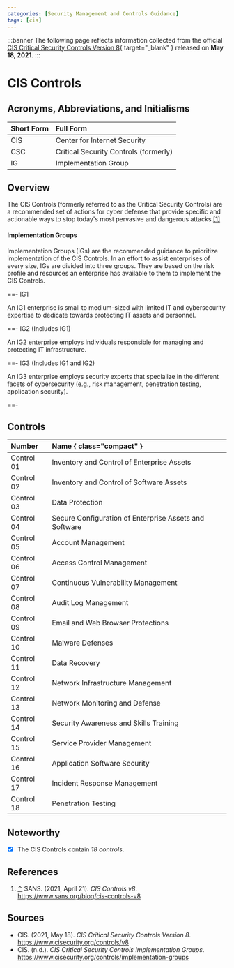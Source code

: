 ```yaml
---
categories: [Security Management and Controls Guidance]
tags: [cis]
---
```


:::banner
The following page reflects information collected from the official [CIS Critical Security Controls Version 8](https://www.cisecurity.org/controls/v8){ target="_blank" } released on **May 18, 2021**.
:::

# CIS Controls

## Acronyms, Abbreviations, and Initialisms

Short Form | Full Form
:--- | :---
CIS | Center for Internet Security
CSC | Critical Security Controls (formerly)
IG | Implementation Group

## Overview

<span id="rev1"></span>The CIS Controls (formerly referred to as the Critical Security Controls) are a recommended set of actions for cyber defense that provide specific and actionable ways to stop today's most pervasive and dangerous attacks.[[1]](#ref1)

#### Implementation Groups

Implementation Groups (IGs) are the recommended guidance to prioritize implementation of the CIS Controls. In an effort to assist enterprises of every size, IGs are divided into three groups. They are based on the risk profile and resources an enterprise has available to them to implement the CIS Controls.

==- IG1

An IG1 enterprise is small to medium-sized with limited IT and cybersecurity expertise to dedicate towards protecting IT assets and personnel.

==- IG2 (Includes IG1)

An IG2 enterprise employs individuals responsible for managing and protecting IT infrastructure.

==- IG3 (Includes IG1 and IG2)

An IG3 enterprise employs security experts that specialize in the different facets of cybersecurity (e.g., risk management, penetration testing, application security).

==-

## Controls

Number | Name { class="compact" }
:--- | :---
Control 01 | Inventory and Control of Enterprise Assets
Control 02 | Inventory and Control of Software Assets
Control 03 | Data Protection
Control 04 | Secure Configuration of Enterprise Assets and Software
Control 05 | Account Management
Control 06 | Access Control Management
Control 07 | Continuous Vulnerability Management
Control 08 | Audit Log Management
Control 09 | Email and Web Browser Protections
Control 10 | Malware Defenses
Control 11 | Data Recovery
Control 12 | Network Infrastructure Management
Control 13 | Network Monitoring and Defense
Control 14 | Security Awareness and Skills Training
Control 15 | Service Provider Management
Control 16 | Application Software Security
Control 17 | Incident Response Management
Control 18 | Penetration Testing

## Noteworthy

- [x] The CIS Controls contain *18 controls*.

## References

1. <span id="ref1"></span>[⌃](#rev1) SANS. (2021, April 21). *CIS Controls v8*. https://www.sans.org/blog/cis-controls-v8

## Sources

- CIS. (2021, May 18). *CIS Critical Security Controls Version 8*. https://www.cisecurity.org/controls/v8
- CIS. (n.d.). *CIS Critical Security Controls Implementation Groups*. https://www.cisecurity.org/controls/implementation-groups
